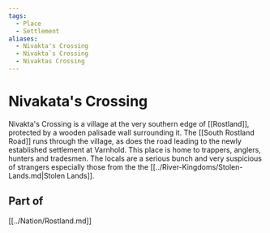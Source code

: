 ```yaml
---
tags:
  - Place
  - Settlement
aliases:
  - Nivakta's Crossing
  - Nivakta`s Crossing
  - Nivaktas Crossing
---
```

# Nivakata's Crossing
Nivakta's Crossing is a village at the very southern edge of [[Rostland]], protected by a wooden palisade wall surrounding it. The [[South Rostland Road]] runs through the village, as does the road leading to the newly established settlement at Varnhold. This place is home to trappers, anglers, hunters and tradesmen. The locals are a serious bunch and very suspicious of strangers especially those from the the [[../River-Kingdoms/Stolen-Lands.md|Stolen Lands]]. 

## Part of
[[../Nation/Rostland.md]]